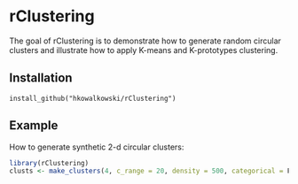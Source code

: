 
<!-- README.md is generated from README.Rmd. Please edit that file -->

# rClustering

The goal of rClustering is to demonstrate how to generate random
circular clusters and illustrate how to apply K-means and K-prototypes
clustering.

## Installation

`install_github("hkowalkowski/rClustering")`

## Example

How to generate synthetic 2-d circular clusters:

``` r
library(rClustering)
clusts <- make_clusters(4, c_range = 20, density = 500, categorical = F, seed = 1)
```
